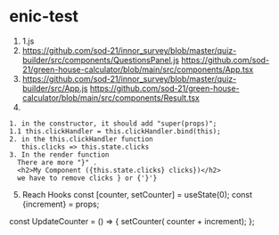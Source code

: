# enic-test
1. 1.js
2. https://github.com/sod-21/innor_survey/blob/master/quiz-builder/src/components/QuestionsPanel.js
https://github.com/sod-21/green-house-calculator/blob/main/src/components/App.tsx
3. https://github.com/sod-21/innor_survey/blob/master/quiz-builder/src/App.js
https://github.com/sod-21/green-house-calculator/blob/main/src/components/Result.tsx
4. 

    1. in the constructor, it should add "super(props)";
    1.1 this.clickHandler = this.clickHandler.bind(this);
    2. in the this.clickHandler function
       this.clicks => this.state.clicks
    3. In the render function 
      There are more "}" . 
      <h2>My Component ({this.state.clicks} clicks})</h2>
      we have to remove clicks } or {'}'}


5. Reach Hooks
const [counter, setCounter] = useState(0);
const {increment} = props;

const UpdateCounter = () => {
    setCounter( counter + increment);
};


